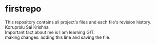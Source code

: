 # firstrepo
This repository contains all project's files and each file's revision history.
<br>Koruprolu Sai Krishna
<br>Important fact about me is I am learning GIT.
<br>making changes: adding this line and saving the file.